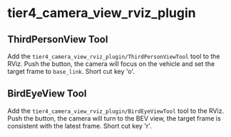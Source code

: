 # tier4_camera_view_rviz_plugin

## ThirdPersonView Tool

Add the `tier4_camera_view_rviz_plugin/ThirdPersonViewTool` tool to the RViz. Push the button, the camera will focus on the vehicle and set the target frame to `base_link`. Short cut key 'o'.

## BirdEyeView Tool

Add the `tier4_camera_view_rviz_plugin/BirdEyeViewTool` tool to the RViz. Push the button, the camera will turn to the BEV view, the target frame is consistent with the latest frame. Short cut key 'r'.

